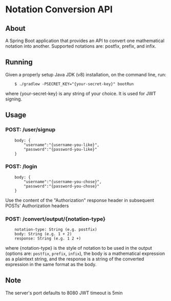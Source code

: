 # Notation Conversion API

## About
A Spring Boot application that provides an API to convert one mathematical notation into another. Supported notations are: postfix, prefix, and infix.

## Running
Given a properly setup Java JDK (v8) installation, on the command line, run:
    
```
    $ ./gradlew -PSECRET_KEY="{your-secret-key}" bootRun
```
where {your-secret-key} is any string of your choice. It is used for JWT signing.

## Usage

### POST: /user/signup
```
    body: {
        "username":"{username-you-like}",
        "password":"{password-you-like}"
    }
```

### POST: /login
```
    body: {
        "username":"{username-you-chose}",
        "password":"{password-you-chose}"
    }
```
Use the content of the "Authorization" response header in subsequent POSTs' Authorization headers

### POST: /convert/output/{notation-type}
```
    notation-type: String (e.g. postfix)
    body: String (e.g. 1 + 2)
    response: String (e.g. 1 2 +)
```
where {notation-type} is the style of notation to be used in the output (options are: `postfix`, `prefix`, `infix`), 
the body is a mathematical expression as a plaintext string, 
and the response is a string of the converted expression in the same format as the body.

## Note
The server's port defaults to 8080
JWT timeout is 5min